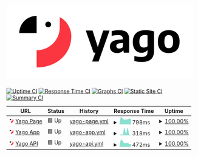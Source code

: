 # [![Upptime](https://raw.githubusercontent.com/bitforge/yago_status_page/master/assets/yago-readme.svg)](https://yago.cloud)

[![Uptime CI](https://github.com/bitforge/yago_status_page/workflows/Uptime%20CI/badge.svg)](https://github.com/bitforge/yago_status_page/actions?query=workflow%3A%22Uptime+CI%22)
[![Response Time CI](https://github.com/bitforge/yago_status_page/workflows/Response%20Time%20CI/badge.svg)](https://github.com/bitforge/yago_status_page/actions?query=workflow%3A%22Response+Time+CI%22)
[![Graphs CI](https://github.com/bitforge/yago_status_page/workflows/Graphs%20CI/badge.svg)](https://github.com/bitforge/yago_status_page/actions?query=workflow%3A%22Graphs+CI%22)
[![Static Site CI](https://github.com/bitforge/yago_status_page/workflows/Static%20Site%20CI/badge.svg)](https://github.com/bitforge/yago_status_page/actions?query=workflow%3A%22Static+Site+CI%22)
[![Summary CI](https://github.com/bitforge/yago_status_page/workflows/Summary%20CI/badge.svg)](https://github.com/bitforge/yago_status_page/actions?query=workflow%3A%22Summary+CI%22)

<!--start: status pages-->
<!-- This summary is generated by Upptime (https://github.com/upptime/upptime) -->
<!-- Do not edit this manually, your changes will be overwritten -->
<!-- prettier-ignore -->
| URL | Status | History | Response Time | Uptime |
| --- | ------ | ------- | ------------- | ------ |
| <img alt="" src="https://raw.githubusercontent.com/bitforge/yago_status_page/master/assets/yago-parrot-circle.svg" height="13"> [Yago Page](https://yago.cloud) | 🟩 Up | [yago-page.yml](https://github.com/bitforge/yago_status_page/commits/HEAD/history/yago-page.yml) | <details><summary><img alt="Response time graph" src="./graphs/yago-page/response-time-week.png" height="20"> 798ms</summary><br><a href="https://status.yago.cloud/history/yago-page"><img alt="Response time 757" src="https://img.shields.io/endpoint?url=https%3A%2F%2Fraw.githubusercontent.com%2Fbitforge%2Fyago_status_page%2FHEAD%2Fapi%2Fyago-page%2Fresponse-time.json"></a><br><a href="https://status.yago.cloud/history/yago-page"><img alt="24-hour response time 739" src="https://img.shields.io/endpoint?url=https%3A%2F%2Fraw.githubusercontent.com%2Fbitforge%2Fyago_status_page%2FHEAD%2Fapi%2Fyago-page%2Fresponse-time-day.json"></a><br><a href="https://status.yago.cloud/history/yago-page"><img alt="7-day response time 798" src="https://img.shields.io/endpoint?url=https%3A%2F%2Fraw.githubusercontent.com%2Fbitforge%2Fyago_status_page%2FHEAD%2Fapi%2Fyago-page%2Fresponse-time-week.json"></a><br><a href="https://status.yago.cloud/history/yago-page"><img alt="30-day response time 829" src="https://img.shields.io/endpoint?url=https%3A%2F%2Fraw.githubusercontent.com%2Fbitforge%2Fyago_status_page%2FHEAD%2Fapi%2Fyago-page%2Fresponse-time-month.json"></a><br><a href="https://status.yago.cloud/history/yago-page"><img alt="1-year response time 757" src="https://img.shields.io/endpoint?url=https%3A%2F%2Fraw.githubusercontent.com%2Fbitforge%2Fyago_status_page%2FHEAD%2Fapi%2Fyago-page%2Fresponse-time-year.json"></a></details> | <details><summary><a href="https://status.yago.cloud/history/yago-page">100.00%</a></summary><a href="https://status.yago.cloud/history/yago-page"><img alt="All-time uptime 99.97%" src="https://img.shields.io/endpoint?url=https%3A%2F%2Fraw.githubusercontent.com%2Fbitforge%2Fyago_status_page%2FHEAD%2Fapi%2Fyago-page%2Fuptime.json"></a><br><a href="https://status.yago.cloud/history/yago-page"><img alt="24-hour uptime 100.00%" src="https://img.shields.io/endpoint?url=https%3A%2F%2Fraw.githubusercontent.com%2Fbitforge%2Fyago_status_page%2FHEAD%2Fapi%2Fyago-page%2Fuptime-day.json"></a><br><a href="https://status.yago.cloud/history/yago-page"><img alt="7-day uptime 100.00%" src="https://img.shields.io/endpoint?url=https%3A%2F%2Fraw.githubusercontent.com%2Fbitforge%2Fyago_status_page%2FHEAD%2Fapi%2Fyago-page%2Fuptime-week.json"></a><br><a href="https://status.yago.cloud/history/yago-page"><img alt="30-day uptime 100.00%" src="https://img.shields.io/endpoint?url=https%3A%2F%2Fraw.githubusercontent.com%2Fbitforge%2Fyago_status_page%2FHEAD%2Fapi%2Fyago-page%2Fuptime-month.json"></a><br><a href="https://status.yago.cloud/history/yago-page"><img alt="1-year uptime 99.97%" src="https://img.shields.io/endpoint?url=https%3A%2F%2Fraw.githubusercontent.com%2Fbitforge%2Fyago_status_page%2FHEAD%2Fapi%2Fyago-page%2Fuptime-year.json"></a></details>
| <img alt="" src="https://raw.githubusercontent.com/bitforge/yago_status_page/master/assets/yago-parrot-circle.svg" height="13"> [Yago App](https://app.yago.cloud) | 🟩 Up | [yago-app.yml](https://github.com/bitforge/yago_status_page/commits/HEAD/history/yago-app.yml) | <details><summary><img alt="Response time graph" src="./graphs/yago-app/response-time-week.png" height="20"> 318ms</summary><br><a href="https://status.yago.cloud/history/yago-app"><img alt="Response time 406" src="https://img.shields.io/endpoint?url=https%3A%2F%2Fraw.githubusercontent.com%2Fbitforge%2Fyago_status_page%2FHEAD%2Fapi%2Fyago-app%2Fresponse-time.json"></a><br><a href="https://status.yago.cloud/history/yago-app"><img alt="24-hour response time 621" src="https://img.shields.io/endpoint?url=https%3A%2F%2Fraw.githubusercontent.com%2Fbitforge%2Fyago_status_page%2FHEAD%2Fapi%2Fyago-app%2Fresponse-time-day.json"></a><br><a href="https://status.yago.cloud/history/yago-app"><img alt="7-day response time 318" src="https://img.shields.io/endpoint?url=https%3A%2F%2Fraw.githubusercontent.com%2Fbitforge%2Fyago_status_page%2FHEAD%2Fapi%2Fyago-app%2Fresponse-time-week.json"></a><br><a href="https://status.yago.cloud/history/yago-app"><img alt="30-day response time 356" src="https://img.shields.io/endpoint?url=https%3A%2F%2Fraw.githubusercontent.com%2Fbitforge%2Fyago_status_page%2FHEAD%2Fapi%2Fyago-app%2Fresponse-time-month.json"></a><br><a href="https://status.yago.cloud/history/yago-app"><img alt="1-year response time 406" src="https://img.shields.io/endpoint?url=https%3A%2F%2Fraw.githubusercontent.com%2Fbitforge%2Fyago_status_page%2FHEAD%2Fapi%2Fyago-app%2Fresponse-time-year.json"></a></details> | <details><summary><a href="https://status.yago.cloud/history/yago-app">100.00%</a></summary><a href="https://status.yago.cloud/history/yago-app"><img alt="All-time uptime 100.00%" src="https://img.shields.io/endpoint?url=https%3A%2F%2Fraw.githubusercontent.com%2Fbitforge%2Fyago_status_page%2FHEAD%2Fapi%2Fyago-app%2Fuptime.json"></a><br><a href="https://status.yago.cloud/history/yago-app"><img alt="24-hour uptime 100.00%" src="https://img.shields.io/endpoint?url=https%3A%2F%2Fraw.githubusercontent.com%2Fbitforge%2Fyago_status_page%2FHEAD%2Fapi%2Fyago-app%2Fuptime-day.json"></a><br><a href="https://status.yago.cloud/history/yago-app"><img alt="7-day uptime 100.00%" src="https://img.shields.io/endpoint?url=https%3A%2F%2Fraw.githubusercontent.com%2Fbitforge%2Fyago_status_page%2FHEAD%2Fapi%2Fyago-app%2Fuptime-week.json"></a><br><a href="https://status.yago.cloud/history/yago-app"><img alt="30-day uptime 100.00%" src="https://img.shields.io/endpoint?url=https%3A%2F%2Fraw.githubusercontent.com%2Fbitforge%2Fyago_status_page%2FHEAD%2Fapi%2Fyago-app%2Fuptime-month.json"></a><br><a href="https://status.yago.cloud/history/yago-app"><img alt="1-year uptime 100.00%" src="https://img.shields.io/endpoint?url=https%3A%2F%2Fraw.githubusercontent.com%2Fbitforge%2Fyago_status_page%2FHEAD%2Fapi%2Fyago-app%2Fuptime-year.json"></a></details>
| <img alt="" src="https://raw.githubusercontent.com/bitforge/yago_status_page/master/assets/yago-parrot-circle.svg" height="13"> [Yago API](https://yago.cloud/api/health) | 🟩 Up | [yago-api.yml](https://github.com/bitforge/yago_status_page/commits/HEAD/history/yago-api.yml) | <details><summary><img alt="Response time graph" src="./graphs/yago-api/response-time-week.png" height="20"> 472ms</summary><br><a href="https://status.yago.cloud/history/yago-api"><img alt="Response time 502" src="https://img.shields.io/endpoint?url=https%3A%2F%2Fraw.githubusercontent.com%2Fbitforge%2Fyago_status_page%2FHEAD%2Fapi%2Fyago-api%2Fresponse-time.json"></a><br><a href="https://status.yago.cloud/history/yago-api"><img alt="24-hour response time 458" src="https://img.shields.io/endpoint?url=https%3A%2F%2Fraw.githubusercontent.com%2Fbitforge%2Fyago_status_page%2FHEAD%2Fapi%2Fyago-api%2Fresponse-time-day.json"></a><br><a href="https://status.yago.cloud/history/yago-api"><img alt="7-day response time 472" src="https://img.shields.io/endpoint?url=https%3A%2F%2Fraw.githubusercontent.com%2Fbitforge%2Fyago_status_page%2FHEAD%2Fapi%2Fyago-api%2Fresponse-time-week.json"></a><br><a href="https://status.yago.cloud/history/yago-api"><img alt="30-day response time 544" src="https://img.shields.io/endpoint?url=https%3A%2F%2Fraw.githubusercontent.com%2Fbitforge%2Fyago_status_page%2FHEAD%2Fapi%2Fyago-api%2Fresponse-time-month.json"></a><br><a href="https://status.yago.cloud/history/yago-api"><img alt="1-year response time 502" src="https://img.shields.io/endpoint?url=https%3A%2F%2Fraw.githubusercontent.com%2Fbitforge%2Fyago_status_page%2FHEAD%2Fapi%2Fyago-api%2Fresponse-time-year.json"></a></details> | <details><summary><a href="https://status.yago.cloud/history/yago-api">100.00%</a></summary><a href="https://status.yago.cloud/history/yago-api"><img alt="All-time uptime 99.98%" src="https://img.shields.io/endpoint?url=https%3A%2F%2Fraw.githubusercontent.com%2Fbitforge%2Fyago_status_page%2FHEAD%2Fapi%2Fyago-api%2Fuptime.json"></a><br><a href="https://status.yago.cloud/history/yago-api"><img alt="24-hour uptime 100.00%" src="https://img.shields.io/endpoint?url=https%3A%2F%2Fraw.githubusercontent.com%2Fbitforge%2Fyago_status_page%2FHEAD%2Fapi%2Fyago-api%2Fuptime-day.json"></a><br><a href="https://status.yago.cloud/history/yago-api"><img alt="7-day uptime 100.00%" src="https://img.shields.io/endpoint?url=https%3A%2F%2Fraw.githubusercontent.com%2Fbitforge%2Fyago_status_page%2FHEAD%2Fapi%2Fyago-api%2Fuptime-week.json"></a><br><a href="https://status.yago.cloud/history/yago-api"><img alt="30-day uptime 100.00%" src="https://img.shields.io/endpoint?url=https%3A%2F%2Fraw.githubusercontent.com%2Fbitforge%2Fyago_status_page%2FHEAD%2Fapi%2Fyago-api%2Fuptime-month.json"></a><br><a href="https://status.yago.cloud/history/yago-api"><img alt="1-year uptime 99.98%" src="https://img.shields.io/endpoint?url=https%3A%2F%2Fraw.githubusercontent.com%2Fbitforge%2Fyago_status_page%2FHEAD%2Fapi%2Fyago-api%2Fuptime-year.json"></a></details>

<!--end: status pages-->
